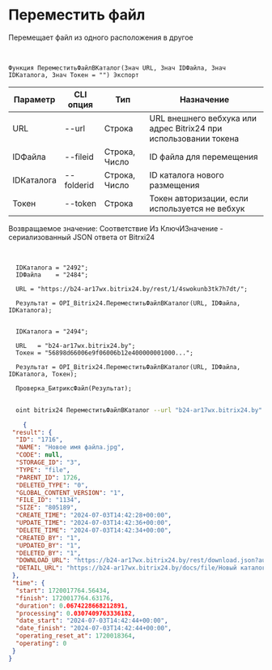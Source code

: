 ﻿---
sidebar_position: 25
---

# Переместить файл
 Перемещает файл из одного расположения в другое


<br/>


`Функция ПереместитьФайлВКаталог(Знач URL, Знач IDФайла, Знач IDКаталога, Знач Токен = "") Экспорт`

  | Параметр | CLI опция | Тип | Назначение |
  |-|-|-|-|
  | URL | --url | Строка | URL внешнего вебхука или адрес Bitrix24 при использовании токена |
  | IDФайла | --fileid | Строка, Число | ID файла для перемещения |
  | IDКаталога | --folderid | Строка, Число | ID каталога нового размещения |
  | Токен | --token | Строка | Токен авторизации, если используется не вебхук |

  
  Возвращаемое значение:   Соответствие Из КлючИЗначение - сериализованный JSON ответа от Bitrxi24

<br/>




```bsl title="Пример кода"
  IDКаталога = "2492";
  IDФайла    = "2484";
  
  URL = "https://b24-ar17wx.bitrix24.by/rest/1/4swokunb3tk7h7dt/";
  
  Результат = OPI_Bitrix24.ПереместитьФайлВКаталог(URL, IDФайла, IDКаталога);
  
  
  IDКаталога = "2494";
  
  URL   = "b24-ar17wx.bitrix24.by";
  Токен = "56898d66006e9f06006b12e400000001000...";
  
  Результат = OPI_Bitrix24.ПереместитьФайлВКаталог(URL, IDФайла, IDКаталога, Токен);
  
  Проверка_БитриксФайл(Результат);
```
	


```sh title="Пример команды CLI"
    
  oint bitrix24 ПереместитьФайлВКаталог --url "b24-ar17wx.bitrix24.by" --fileid "2484" --folderid "2494" --token "56898d66006e9f06006b12e400000001000..."

```

```json title="Результат"
    {
 "result": {
  "ID": "1716",
  "NAME": "Новое имя файла.jpg",
  "CODE": null,
  "STORAGE_ID": "3",
  "TYPE": "file",
  "PARENT_ID": 1726,
  "DELETED_TYPE": "0",
  "GLOBAL_CONTENT_VERSION": "1",
  "FILE_ID": "1134",
  "SIZE": "805189",
  "CREATE_TIME": "2024-07-03T14:42:28+00:00",
  "UPDATE_TIME": "2024-07-03T14:42:36+00:00",
  "DELETE_TIME": "2024-07-03T14:42:34+00:00",
  "CREATED_BY": "1",
  "UPDATED_BY": "1",
  "DELETED_BY": "1",
  "DOWNLOAD_URL": "https://b24-ar17wx.bitrix24.by/rest/download.json?auth=fe708566006e9f06006b12e4000000010000076fcba303ea853529aed2cefade1444b3&token=disk%7CaWQ9MTcxNiZfPUtKOGRTc3BCNmFoWDN3bjdXVVJzV2FEbWdrOXNOQk5K%7CImRvd25sb2FkfGRpc2t8YVdROU1UY3hOaVpmUFV0S09HUlRjM0JDTm1Gb1dETjNiamRYVlZKelYyRkViV2RyT1hOT1FrNUt8ZmU3MDg1NjYwMDZlOWYwNjAwNmIxMmU0MDAwMDAwMDEwMDAwMDc2ZmNiYTMwM2VhODUzNTI5YWVkMmNlZmFkZTE0NDRiMyI%3D.TUnzDUP0VCd8GRkzGSamf6aYWKIRqoB9Fpi6xFrBwBA%3D",
  "DETAIL_URL": "https://b24-ar17wx.bitrix24.by/docs/file/Новый каталог/Новый подкаталог/Новое имя файла.jpg"
 },
 "time": {
  "start": 1720017764.56434,
  "finish": 1720017764.63176,
  "duration": 0.0674228668212891,
  "processing": 0.0307409763336182,
  "date_start": "2024-07-03T14:42:44+00:00",
  "date_finish": "2024-07-03T14:42:44+00:00",
  "operating_reset_at": 1720018364,
  "operating": 0
 }
}
```
